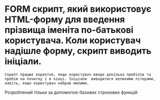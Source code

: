 # FORM скрипт, який використовує HTML-форму для введення прізвища іменіта по-батькові користувача. Коли користувач надішле форму, скрипт виводить ініціали.
	Скрипт працює коректно, якщо користувач введе декілька пробілів та пробіи на початку і в кінці. Ініціали  виводитися великими літерами, навіть, якщо користувач набрав малими.
  Розроблений тільки за допомогою базових строкових функцій
